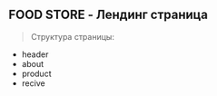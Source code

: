 ## FOOD STORE - Лендинг страница
> Структура страницы:
  + header
  + about
  + product
  + recive
  
